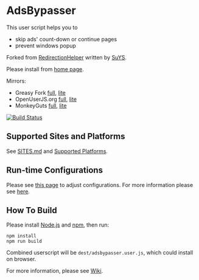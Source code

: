 # AdsBypasser

This user script helps you to

* skip ads' count-down or continue pages
* prevent windows popup

Forked from [RedirectionHelper] written by [SuYS].

Please install from [home page][1].

Mirrors:

* Greasy Fork [full][2], [lite][3]
* OpenUserJS.org [full][4], [lite][5]
* MonkeyGuts [full][6], [lite][7]

[![Build Status][8]][9]


## Supported Sites and Platforms

See [SITES.md](SITES.md) and [Supported Platforms].


## Run-time Configurations

Please see [this page][10] to adjust configurations.
For more information please see [here][11].


## How To Build

Please install [Node.js] and [npm], then run:

```
npm install
npm run build
```

Combined userscript will be `dest/adsbypasser.user.js`, which could install on
browser.

For more information, please see [Wiki].


[1]: https://adsbypasser.github.io/
[2]: https://greasyfork.org/scripts/4881-adsbypasser
[3]: https://greasyfork.org/scripts/4882-adsbypasserlite
[4]: https://openuserjs.org/scripts/legnaleurc/AdsBypasser
[5]: https://openuserjs.org/scripts/legnaleurc/AdsBypasserLite
[6]: https://monkeyguts.com/code.php?id=439
[7]: https://monkeyguts.com/code.php?id=440
[8]: https://travis-ci.org/adsbypasser/adsbypasser.png?branch=master,develop
[9]: https://travis-ci.org/adsbypasser/adsbypasser
[10]: https://adsbypasser.github.io/configure.html
[11]: https://github.com/adsbypasser/adsbypasser/wiki/Runtime-Configurations
[Node.js]: http://nodejs.org/
[npm]: https://npmjs.org/
[RedirectionHelper]: http://userscripts-mirror.org/scripts/show/69797
[SuYS]: http://userscripts-mirror.org/users/SuYS.html
[Wiki]: https://github.com/adsbypasser/adsbypasser/wiki
[Supported Platforms]: https://github.com/adsbypasser/adsbypasser/wiki/Supported-Platforms

